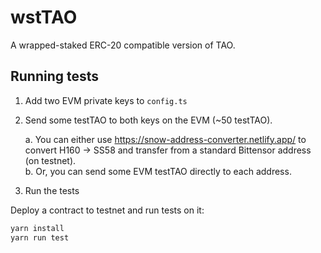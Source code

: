 # wstTAO
A wrapped-staked ERC-20 compatible version of TAO.

## Running tests

1. Add two EVM private keys to `config.ts`
2. Send some testTAO to both keys on the EVM (~50 testTAO).  

    a. You can either use https://snow-address-converter.netlify.app/ to convert H160 -> SS58 and transfer from a standard Bittensor address (on testnet).  
    b. Or, you can send some EVM testTAO directly to each address.

3. Run the tests 

Deploy a contract to testnet and run tests on it:
```bash
yarn install
yarn run test
```
